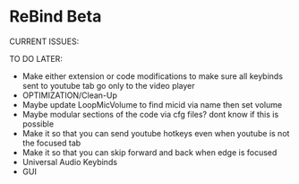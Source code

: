 # ReBind Beta

CURRENT ISSUES:

TO DO LATER:
- Make either extension or code modifications to make sure all keybinds sent to youtube tab go only to the video player
- OPTIMIZATION/Clean-Up
- Maybe update LoopMicVolume to find micid via name then set volume
- Maybe modular sections of the code via cfg files? dont know if this is possible
- Make it so that you can send youtube hotkeys even when youtube is not the focused tab
- Make it so that you can skip forward and back when edge is focused
- Universal Audio Keybinds
- GUI